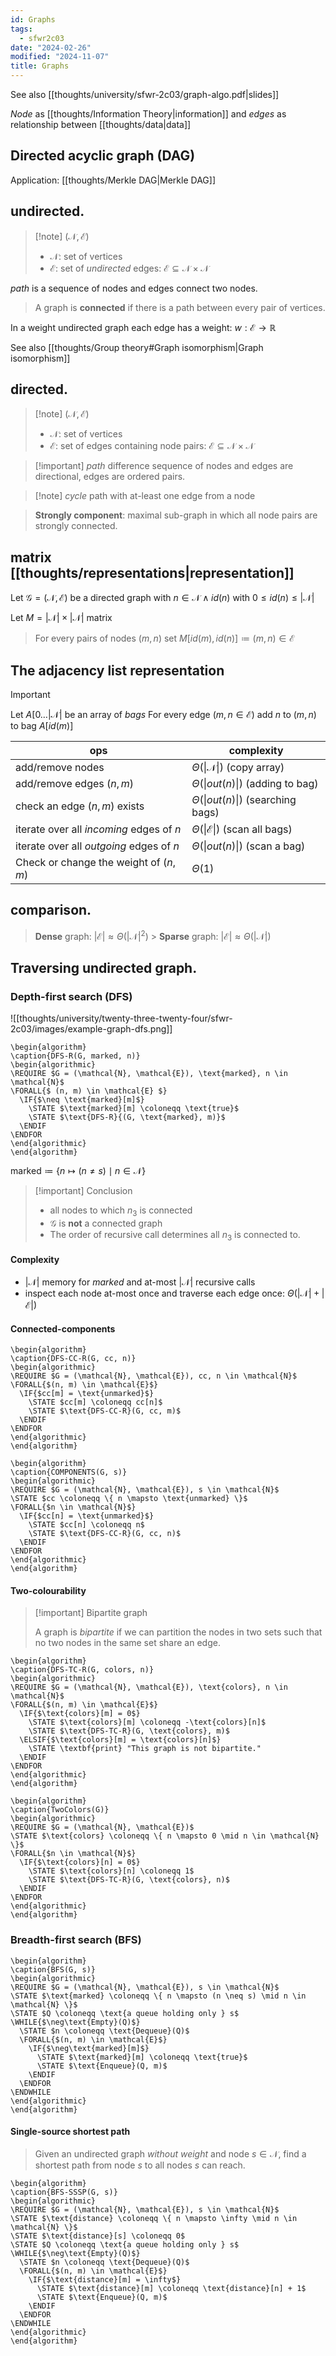 ```yaml
---
id: Graphs
tags:
  - sfwr2c03
date: "2024-02-26"
modified: "2024-11-07"
title: Graphs
---
```


See also [[thoughts/university/sfwr-2c03/graph-algo.pdf|slides]]

_Node_ as [[thoughts/Information Theory|information]] and _edges_ as relationship between [[thoughts/data|data]]

## Directed acyclic graph (DAG)

Application: [[thoughts/Merkle DAG|Merkle DAG]]

## undirected.

> [!note] $(\mathcal{N}, \mathcal{E})$
>
> - $\mathcal{N}$: set of vertices
> - $\mathcal{E}$: set of _undirected_ edges: $\mathcal{E} \subseteq \mathcal{N} \times \mathcal{N}$

_path_ is a sequence of nodes and edges connect two nodes.

> A graph is **connected** if there is a path between every pair of vertices.

In a weight undirected graph each edge has a weight: $w: \mathcal{E} \to \mathbb{R}$

See also [[thoughts/Group theory#Graph isomorphism|Graph isomorphism]]

## directed.

> [!note] $(\mathcal{N}, \mathcal{E})$
>
> - $\mathcal{N}$: set of vertices
> - $\mathcal{E}$: set of edges containing node pairs: $\mathcal{E} \subseteq \mathcal{N} \times \mathcal{N}$

> [!important] _path_ difference
> sequence of nodes and edges are directional, edges are ordered pairs.

> [!note] _cycle_
> path with at-least one edge from a node

> **Strongly component**: maximal sub-graph in which all node pairs are strongly connected.

## matrix [[thoughts/representations|representation]]

Let $\mathcal{G} = (\mathcal{N}, \mathcal{E})$ be a directed graph with $n \in \mathcal{N} \land id(n) \text{ with } 0 \leq id(n) \leq |\mathcal{N}|$

Let $M = | \mathcal{N} | \times | \mathcal{N} |$ matrix

> For every pairs of nodes $(m, n)$ set $M[id(m), id(n)] \coloneqq (m, n) \in \mathcal{E}$

## The adjacency list representation

> [!important]
> Let $A \lbrack 0 \dots |\mathcal{N}|$ be an array of _bags_
> For every edge $(m, n \in \mathcal{E})$ add $n$ to $(m,n)$ to bag $A \lbrack id(m) \rbrack$

| ops                                      | complexity                                |
| ---------------------------------------- | ----------------------------------------- |
| add/remove nodes                         | $\Theta(\|\mathcal{N}\|)$ (copy array)    |
| add/remove edges $(n, m)$                | $\Theta(\|out(n)\|)$ (adding to bag)      |
| check an edge $(n, m)$ exists            | $\Theta(\|out(n)\|)$ (searching bags)     |
| iterate over all _incoming_ edges of $n$ | $\Theta(\|\mathcal{E}\|)$ (scan all bags) |
| iterate over all _outgoing_ edges of $n$ | $\Theta(\|out(n)\|)$ (scan a bag)         |
| Check or change the weight of $(n, m)$   | $\Theta(1)$                               |

## comparison.

> **Dense** graph: $|\mathcal{E}| \approx \Theta(|\mathcal{N}|^2)$ > **Sparse** graph: $|\mathcal{E}| \approx \Theta(|\mathcal{N}|)$

## Traversing undirected graph.

### Depth-first search (DFS)

![[thoughts/university/twenty-three-twenty-four/sfwr-2c03/images/example-graph-dfs.png]]

```pseudo
\begin{algorithm}
\caption{DFS-R(G, marked, n)}
\begin{algorithmic}
\REQUIRE $G = (\mathcal{N}, \mathcal{E}), \text{marked}, n \in \mathcal{N}$
\FORALL{$ (n, m) \in \mathcal{E} $}
  \IF{$\neq \text{marked}[m]$}
    \STATE $\text{marked}[m] \coloneqq \text{true}$
    \STATE $\text{DFS-R}{(G, \text{marked}, m)}$
  \ENDIF
\ENDFOR
\end{algorithmic}
\end{algorithm}
```

$\text{marked} \coloneqq \lbrace n \longmapsto (n \neq s) \mid n \in \mathcal{N} \rbrace$

> [!important] Conclusion
>
> - all nodes to which $n_3$ is connected
> - $\mathcal{G}$ is **not** a connected graph
> - The order of recursive call determines all $n_3$ is connected to.

#### Complexity

- $|\mathcal{N}|$ memory for _marked_ and at-most $|\mathcal{N}|$ recursive calls
- inspect each node at-most once and traverse each edge once: $\Theta(|\mathcal{N}| + |\mathcal{E}|)$

#### Connected-components

```pseudo
\begin{algorithm}
\caption{DFS-CC-R(G, cc, n)}
\begin{algorithmic}
\REQUIRE $G = (\mathcal{N}, \mathcal{E}), cc, n \in \mathcal{N}$
\FORALL{$(n, m) \in \mathcal{E}$}
  \IF{$cc[m] = \text{unmarked}$}
    \STATE $cc[m] \coloneqq cc[n]$
    \STATE $\text{DFS-CC-R}(G, cc, m)$
  \ENDIF
\ENDFOR
\end{algorithmic}
\end{algorithm}
```

```pseudo
\begin{algorithm}
\caption{COMPONENTS(G, s)}
\begin{algorithmic}
\REQUIRE $G = (\mathcal{N}, \mathcal{E}), s \in \mathcal{N}$
\STATE $cc \coloneqq \{ n \mapsto \text{unmarked} \}$
\FORALL{$n \in \mathcal{N}$}
  \IF{$cc[n] = \text{unmarked}$}
    \STATE $cc[n] \coloneqq n$
    \STATE $\text{DFS-CC-R}(G, cc, n)$
  \ENDIF
\ENDFOR
\end{algorithmic}
\end{algorithm}
```

#### Two-colourability

> [!important] Bipartite graph
>
> A graph is _bipartite_ if we can partition the nodes in two sets such that no two nodes in the same set share an edge.

```pseudo
\begin{algorithm}
\caption{DFS-TC-R(G, colors, n)}
\begin{algorithmic}
\REQUIRE $G = (\mathcal{N}, \mathcal{E}), \text{colors}, n \in \mathcal{N}$
\FORALL{$(n, m) \in \mathcal{E}$}
  \IF{$\text{colors}[m] = 0$}
    \STATE $\text{colors}[m] \coloneqq -\text{colors}[n]$
    \STATE $\text{DFS-TC-R}(G, \text{colors}, m)$
  \ELSIF{$\text{colors}[m] = \text{colors}[n]$}
    \STATE \textbf{print} "This graph is not bipartite."
  \ENDIF
\ENDFOR
\end{algorithmic}
\end{algorithm}
```

```pseudo
\begin{algorithm}
\caption{TwoColors(G)}
\begin{algorithmic}
\REQUIRE $G = (\mathcal{N}, \mathcal{E})$
\STATE $\text{colors} \coloneqq \{ n \mapsto 0 \mid n \in \mathcal{N} \}$
\FORALL{$n \in \mathcal{N}$}
  \IF{$\text{colors}[n] = 0$}
    \STATE $\text{colors}[n] \coloneqq 1$
    \STATE $\text{DFS-TC-R}(G, \text{colors}, n)$
  \ENDIF
\ENDFOR
\end{algorithmic}
\end{algorithm}
```

### Breadth-first search (BFS)

```pseudo
\begin{algorithm}
\caption{BFS(G, s)}
\begin{algorithmic}
\REQUIRE $G = (\mathcal{N}, \mathcal{E}), s \in \mathcal{N}$
\STATE $\text{marked} \coloneqq \{ n \mapsto (n \neq s) \mid n \in \mathcal{N} \}$
\STATE $Q \coloneqq \text{a queue holding only } s$
\WHILE{$\neg\text{Empty}(Q)$}
  \STATE $n \coloneqq \text{Dequeue}(Q)$
  \FORALL{$(n, m) \in \mathcal{E}$}
    \IF{$\neg\text{marked}[m]$}
      \STATE $\text{marked}[m] \coloneqq \text{true}$
      \STATE $\text{Enqueue}(Q, m)$
    \ENDIF
  \ENDFOR
\ENDWHILE
\end{algorithmic}
\end{algorithm}
```

#### Single-source shortest path

> Given an undirected graph _without weight_ and node $s \in \mathcal{N}$, find a shortest path from node $s$ to all nodes $s$ can reach.

```pseudo
\begin{algorithm}
\caption{BFS-SSSP(G, s)}
\begin{algorithmic}
\REQUIRE $G = (\mathcal{N}, \mathcal{E}), s \in \mathcal{N}$
\STATE $\text{distance} \coloneqq \{ n \mapsto \infty \mid n \in \mathcal{N} \}$
\STATE $\text{distance}[s] \coloneqq 0$
\STATE $Q \coloneqq \text{a queue holding only } s$
\WHILE{$\neg\text{Empty}(Q)$}
  \STATE $n \coloneqq \text{Dequeue}(Q)$
  \FORALL{$(n, m) \in \mathcal{E}$}
    \IF{$\text{distance}[m] = \infty$}
      \STATE $\text{distance}[m] \coloneqq \text{distance}[n] + 1$
      \STATE $\text{Enqueue}(Q, m)$
    \ENDIF
  \ENDFOR
\ENDWHILE
\end{algorithmic}
\end{algorithm}
```
